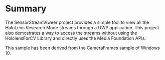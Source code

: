 
# Summary

The SensorStreamViweer project provides a simple tool to view all the HoloLens Research Mode streams through a UWP application. This project also demostrates a way to access the streams without using the HololensForCV Library and directly uses the Media Foundation APIs. 

This sample has been derived from the CameraFrames sample of Windows 10.


